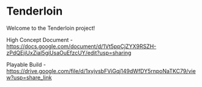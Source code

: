 # Tenderloin

Welcome to the Tenderloin project!


High Concept Document - https://docs.google.com/document/d/1Vt5ppCjZYX9RSZH-zPdQEjiUxZial5giUsaOuEfzcUY/edit?usp=sharing

Playable Build - https://drive.google.com/file/d/1xyjvsbFViGqj149dWfDY5rnpoNaTKC79/view?usp=share_link
